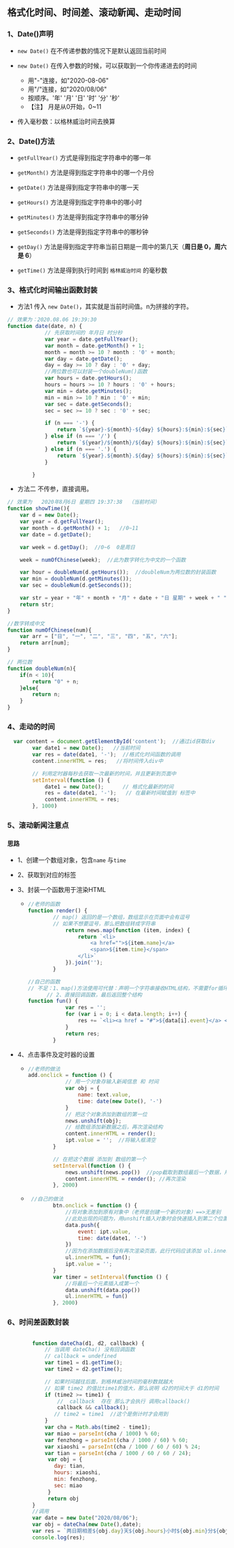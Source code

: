 ## 格式化时间、时间差、滚动新闻、走动时间

### 1、Date()声明

- `new Date()` 在不传递参数的情况下是默认返回当前时间

- `new Date()` 在传入参数的时候，可以获取到一个你传递进去的时间

  - 用"-"连接，如"2020-08-06"
  - 用"/"连接，如"2020/08/06"
  - 按顺序。'年' '月' '日' '时' '分' '秒'      
  - 【注】 月是从0开始，0~11

- 传入毫秒数：以格林威治时间去换算

### 2、Date()方法
- `getFullYear()` 方式是得到指定字符串中的哪一年

- `getMonth()` 方法是得到指定字符串中的哪一个月份 

- `getDate()` 方法是得到指定字符串中的哪一天

- `getHours()` 方法是得到指定字符串中的哪小时

- `getMinutes()` 方法是得到指定字符串中的哪分钟

- `getSeconds()` 方法是得到指定字符串中的哪秒钟

- `getDay()` 方法是得到指定字符串当前日期是一周中的第几天（**周日是 0，周六是 6**）

- `getTime()` 方法是得到执行时间到 `格林威治时间` 的毫秒数

### 3、格式化时间输出函数封装

- 方法1  传入 `new Date()`，其实就是当前时间值。n为拼接的字符。

```javascript
// 效果为：2020.08.06 19:39:30
function date(date, n) {
            // 先获取时间的 年月日 时分秒
            var year = date.getFullYear();
            var month = date.getMonth() + 1;
            month = month >= 10 ? month : '0' + month;
            var day = date.getDate();
            day = day >= 10 ? day : '0' + day;
			//两位数也可以封装一个doubleNum()函数
            var hours = date.getHours();
            hours = hours >= 10 ? hours : '0' + hours;
            var min = date.getMinutes();
            min = min >= 10 ? min : '0' + min;
            var sec = date.getSeconds();
            sec = sec >= 10 ? sec : '0' + sec;

            if (n === '-') {
                return `${year}-${month}-${day} ${hours}:${min}:${sec}`
            } else if (n === '/') {
                return `${year}/${month}/${day} ${hours}:${min}:${sec}`
            } else if (n === '.') {
                return `${year}.${month}.${day} ${hours}:${min}:${sec}`
            }

        }
```

- 方法二   不传参，直接调用。 

```javascript
// 效果为   2020年8月6日 星期四 19:37:38  （当前时间）
function showTime(){
    var d = new Date();
    var year = d.getFullYear();
    var month = d.getMonth() + 1;   //0~11
    var date = d.getDate();

    var week = d.getDay();  //0~6  0是周日

    week = numOfChinese(week);  //此为数字转化为中文的一个函数

    var hour = doubleNum(d.getHours());  //doubleNum为两位数的封装函数
    var min = doubleNum(d.getMinutes());
    var sec = doubleNum(d.getSeconds());

    var str = year + "年" + month + "月" + date + "日 星期" + week + " " + hour + ":" + min + ":" + sec; 
    return str;
}

//数字转成中文
function numOfChinese(num){
    var arr = ["日", "一", "二", "三", "四", "五", "六"];
    return arr[num];
}

// 两位数
function doubleNum(n){
    if(n < 10){
        return "0" + n;
    }else{
        return n;
    }
}

```
### 4、走动的时间

```javascript
  var content = document.getElementById('content');  //通过id获取div
        var date1 = new Date();   //当前时间
        var res = date(date1, '-');  //格式化时间函数的调用
        content.innerHTML = res;   //将时间传入div中

        // 利用定时器每秒去获取一次最新的时间，并且更新到页面中
        setInterval(function () {
            date1 = new Date();      // 格式化最新的时间
            res = date(date1, '-');   // 在最新时间赋值到 标签中
            content.innerHTML = res;
        }, 1000)
```
### 5、滚动新闻注意点

#### 思路

- 1、创建一个数组对象，包含`name` 与`time` 

- 2、获取到对应的标签

- 3、封装一个函数用于渲染HTML

  + ```javascript
    //老师的函数
    function render() {
            // map() 返回的是一个数组，数组显示在页面中会有逗号
            // 如果不想要逗号，那么把数组转成字符串
                return news.map(function (item, index) {
                    return `<li>
                        <a href="">${item.name}</a>
                        <span>${item.time}</span>
                    </li>`
                }).join('');
            }
    ```

    ```javascript
    //自己的函数
    // 不足：1、map()方法使用可代替：声明一个字符串接收HTML结构，不需要for循环遍历
          // 2、直接回调函数，最后返回整个结构
    function fun() {
                var res = '';
                for (var i = 0; i < data.length; i++) {
                    res += `<li><a href = "#">${data[i].event}</a> <span>${data[i].time}                             </span></li>`;
                }
                return res;
            }
    ```


- 4、点击事件及定时器的设置

  + ```javascript
    //老师的做法
    add.onclick = function () {
                // 用一个对象存输入新闻信息 和 时间
                var obj = {
                    name: text.value,
                    time: date(new Date(), '-')
                }
                // 把这个对象添加到数组的第一位
                news.unshift(obj);
                // 给数组添加新数据之后，再次渲染结构
                content.innerHTML = render();
       		    ipt.value = '';  //将输入框清空
            }
    
            // 在把这个数据 添加到 数组的第一个
            setInterval(function () {
                news.unshift(news.pop())  //pop截取到数组最后一个数据，用unshift放入第一个
                content.innerHTML = render(); //再次渲染
            }, 2000)
    ```

  + ```javascript
     //自己的做法
            btn.onclick = function () {
                //将对象添加到原有对象中（老师是创建一个新的对象）==>无差别
                //此处出现的问题为，用unshift插入对象时会快速插入到第二个位置中，或者停滞。
                data.push({
                    event: ipt.value,
                    time: date(date1, '-')
                })
                //因为在添加数据后没有再次渲染页面，此行代码应该添加 ul.innerHTML = fun()
                ul.innerHTML = fun();
                ipt.value = '';
            }
            var timer = setInterval(function () {
                //将最后一个元素插入成第一个
                data.unshift(data.pop())
                ul.innerHTML = fun()
            }, 2000)
     ```

### 6、时间差函数封装
```javascript

        function dateCha(d1, d2, callback) {
            // 当调用 dateCha() 没有回调函数
            // callback = undefined
            var time1 = d1.getTime();
            var time2 = d2.getTime();

            // 如果时间越往后面，到格林威治时间的毫秒数就越大
            // 如果 time2 的值比time1的值大，那么说明 d2的时间大于 d1的时间
            if (time2 >= time1) {
                //  callback  存在 那么才会执行 调用callback()
                callback && callback();
               // time2 = time1  //这个是倒计时才会用到
            }
            var cha = Math.abs(time2 - time1);
            var miao = parseInt(cha / 1000) % 60;
            var fenzhong = parseInt(cha / 1000 / 60) % 60;
            var xiaoshi = parseInt(cha / 1000 / 60 / 60) % 24;
            var tian = parseInt(cha / 1000 / 60 / 60 / 24);
             var obj = {
               day: tian,
               hours: xiaoshi,
               min: fenzhong,
               sec: miao
             }  
             return obj
        }
        //调用  
        var date = new Date("2020/08/06");
        var obj = dateCha(new Date(),date);
        var res = `两日期相差${obj.day}天${obj.hours}小时${obj.min}分${obj.sec}秒`;
        console.log(res);
```


